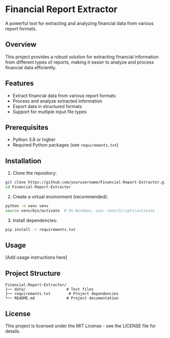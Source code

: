 # Financial Report Extractor

A powerful tool for extracting and analyzing financial data from various report formats.

## Overview

This project provides a robust solution for extracting financial information from different types of reports, making it easier to analyze and process financial data efficiently.

## Features

- Extract financial data from various report formats
- Process and analyze extracted information
- Export data in structured formats
- Support for multiple input file types

## Prerequisites

- Python 3.8 or higher
- Required Python packages (see `requirements.txt`)

## Installation

1. Clone the repository:

```bash
git clone https://github.com/yourusername/Financial-Report-Extractor.git
cd Financial-Report-Extractor
```

2. Create a virtual environment (recommended):

```bash
python -m venv venv
source venv/bin/activate  # On Windows, use: venv\Scripts\activate
```

3. Install dependencies:

```bash
pip install -r requirements.txt
```

## Usage

[Add usage instructions here]

## Project Structure

```
Financial-Report-Extractor/
├── data/                  # Test files
├── requirements.txt        # Project dependencies
└── README.md              # Project documentation
```

## License

This project is licensed under the MIT License - see the LICENSE file for details.
